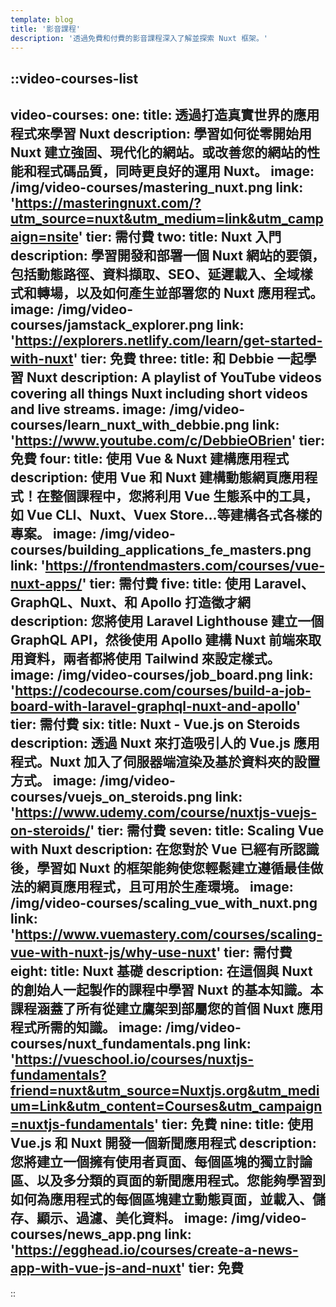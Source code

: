```yaml
---
template: blog
title: '影音課程'
description: '透過免費和付費的影音課程深入了解並探索 Nuxt 框架。'
---
```

::video-courses-list
---
video-courses:
  one:
    title: 透過打造真實世界的應用程式來學習 Nuxt
    description: 學習如何從零開始用 Nuxt 建立強固、現代化的網站。或改善您的網站的性能和程式碼品質，同時更良好的運用 Nuxt。
    image: /img/video-courses/mastering_nuxt.png
    link: 'https://masteringnuxt.com/?utm_source=nuxt&utm_medium=link&utm_campaign=nsite'
    tier: 需付費
  two:
    title: Nuxt 入門
    description: 學習開發和部署一個 Nuxt 網站的要領，包括動態路徑、資料擷取、SEO、延遲載入、全域樣式和轉場，以及如何產生並部署您的 Nuxt 應用程式。
    image: /img/video-courses/jamstack_explorer.png
    link: 'https://explorers.netlify.com/learn/get-started-with-nuxt'
    tier: 免費
  three:
    title: 和 Debbie 一起學習 Nuxt
    description: A playlist of YouTube videos covering all things Nuxt including short videos and live streams.
    image: /img/video-courses/learn_nuxt_with_debbie.png
    link: 'https://www.youtube.com/c/DebbieOBrien'
    tier: 免費
  four:
    title: 使用 Vue & Nuxt 建構應用程式
    description: 使用 Vue 和 Nuxt 建構動態網頁應用程式！在整個課程中，您將利用 Vue 生態系中的工具，如 Vue CLI、Nuxt、Vuex Store...等建構各式各樣的專案。
    image: /img/video-courses/building_applications_fe_masters.png
    link: 'https://frontendmasters.com/courses/vue-nuxt-apps/'
    tier: 需付費
  five:
    title: 使用 Laravel、GraphQL、Nuxt、和 Apollo 打造徵才網
    description: 您將使用 Laravel Lighthouse 建立一個 GraphQL API，然後使用 Apollo 建構 Nuxt 前端來取用資料，兩者都將使用 Tailwind 來設定樣式。
    image: /img/video-courses/job_board.png
    link: 'https://codecourse.com/courses/build-a-job-board-with-laravel-graphql-nuxt-and-apollo'
    tier: 需付費
  six:
    title: Nuxt - Vue.js on Steroids
    description: 透過 Nuxt 來打造吸引人的 Vue.js 應用程式。Nuxt 加入了伺服器端渲染及基於資料夾的設置方式。
    image: /img/video-courses/vuejs_on_steroids.png
    link: 'https://www.udemy.com/course/nuxtjs-vuejs-on-steroids/'
    tier: 需付費
  seven:
    title: Scaling Vue with Nuxt
    description: 在您對於 Vue 已經有所認識後，學習如 Nuxt 的框架能夠使您輕鬆建立遵循最佳做法的網頁應用程式，且可用於生產環境。
    image: /img/video-courses/scaling_vue_with_nuxt.png
    link: 'https://www.vuemastery.com/courses/scaling-vue-with-nuxt-js/why-use-nuxt'
    tier: 需付費
  eight:
    title: Nuxt 基礎
    description: 在這個與 Nuxt 的創始人一起製作的課程中學習 Nuxt 的基本知識。本課程涵蓋了所有從建立鷹架到部屬您的首個 Nuxt 應用程式所需的知識。
    image: /img/video-courses/nuxt_fundamentals.png
    link: 'https://vueschool.io/courses/nuxtjs-fundamentals?friend=nuxt&utm_source=Nuxtjs.org&utm_medium=Link&utm_content=Courses&utm_campaign=nuxtjs-fundamentals'
    tier: 免費
  nine:
    title: 使用 Vue.js 和 Nuxt 開發一個新聞應用程式
    description: 您將建立一個擁有使用者頁面、每個區塊的獨立討論區、以及多分類的頁面的新聞應用程式。您能夠學習到如何為應用程式的每個區塊建立動態頁面，並載入、儲存、顯示、過濾、美化資料。
    image: /img/video-courses/news_app.png
    link: 'https://egghead.io/courses/create-a-news-app-with-vue-js-and-nuxt'
    tier: 免費
---
::
